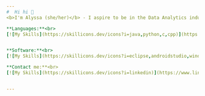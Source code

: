 ```yaml
---
#  Hi hi 👋
<b>I'm Alyssa (she/her)</b> - I aspire to be in the Data Analytics industry, hoping to one day have a career full of code! Here are some of my special skills.

**Languages:**<br>
[![My Skills](https://skillicons.dev/icons?i=java,python,c,cpp)](https://skillicons.dev) <br>*Also SQL*<br>


**Software:**<br>
[![My Skills](https://skillicons.dev/icons?i=eclipse,androidstudio,windows,linux,git)](https://skillicons.dev) <br>*Also Microsoft Excel and Macola/WiSys*<br>

**Contact me:**<br>
[![My Skills](https://skillicons.dev/icons?i=linkedin)](https://www.linkedin.com/in/alyssaayala1105/) [![My Skills](https://skillicons.dev/icons?i=gmail)](mailto:alyssa.ayala@live.com)


---
```

<!-- ( Created with help from https://gprm.itsvg.in ) -->
